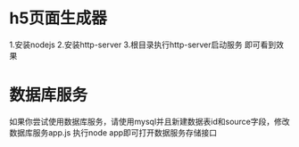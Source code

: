 # h5页面生成器
1.安装nodejs
2.安装http-server
3.根目录执行http-server启动服务 即可看到效果

# 数据库服务
如果你尝试使用数据库服务，请使用mysql并且新建数据表id和source字段，修改数据库服务app.js
执行node app即可打开数据服务存储接口
